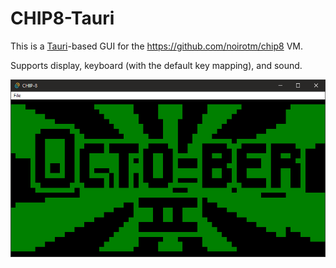 # CHIP8-Tauri

This is a [Tauri](https://tauri.app/)-based GUI for the https://github.com/noirotm/chip8 VM.

Supports display, keyboard (with the default key mapping), and sound.

![img.png](img.png)
